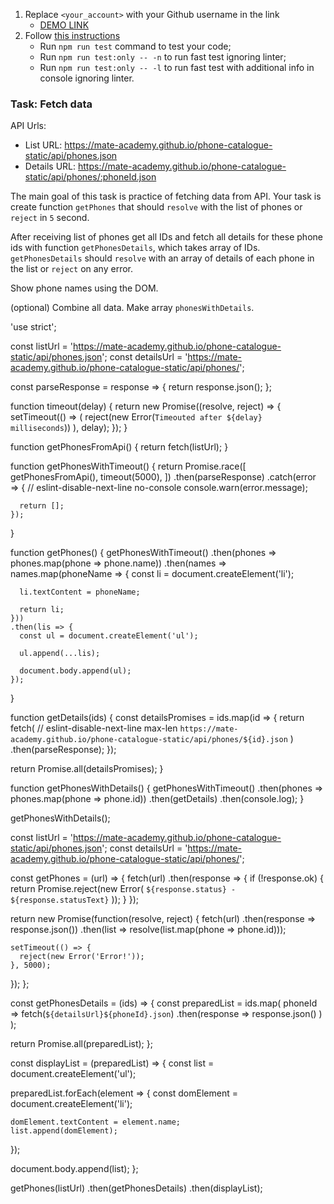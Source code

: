 1. Replace `<your_account>` with your Github username in the link
    - [DEMO LINK](https://yurasokal.github.io/js_fetch_data_DOM/)
2. Follow [this instructions](https://mate-academy.github.io/layout_task-guideline/)
    - Run `npm run test` command to test your code;
    - Run `npm run test:only -- -n` to run fast test ignoring linter;
    - Run `npm run test:only -- -l` to run fast test with additional info in console ignoring linter.

### Task: Fetch data

API Urls:
- List URL: https://mate-academy.github.io/phone-catalogue-static/api/phones.json
- Details URL: https://mate-academy.github.io/phone-catalogue-static/api/phones/:phoneId.json

The main goal of this task is practice of fetching data from API.
Your task is create function `getPhones` that should `resolve` with the list of phones or `reject` in `5` second.

After receiving list of phones get all IDs and fetch all details for these phone ids with function `getPhonesDetails`, which takes array of IDs.
`getPhonesDetails` should `resolve` with an array of details of each phone in the list or `reject` on any error.

Show phone names using the DOM.

(optional) Combine all data. Make array `phonesWithDetails`.





















'use strict';

const listUrl
  = 'https://mate-academy.github.io/phone-catalogue-static/api/phones.json';
const detailsUrl
  = 'https://mate-academy.github.io/phone-catalogue-static/api/phones/';

const parseResponse = response => {
  return response.json();
};

function timeout(delay) {
  return new Promise((resolve, reject) => {
    setTimeout(() => (
      reject(new Error(`Timeouted after ${delay} milliseconds`))
    ), delay);
  });
}

function getPhonesFromApi() {
  return fetch(listUrl);
}

function getPhonesWithTimeout() {
  return Promise.race([
    getPhonesFromApi(),
    timeout(5000),
  ])
    .then(parseResponse)
    .catch(error => {
      // eslint-disable-next-line no-console
      console.warn(error.message);

      return [];
    });
}

function getPhones() {
  getPhonesWithTimeout()
    .then(phones => phones.map(phone => phone.name))
    .then(names => names.map(phoneName => {
      const li = document.createElement('li');

      li.textContent = phoneName;

      return li;
    }))
    .then(lis => {
      const ul = document.createElement('ul');

      ul.append(...lis);

      document.body.append(ul);
    });
}

function getDetails(ids) {
  const detailsPromises = ids.map(id => {
    return fetch(
      // eslint-disable-next-line max-len
      `https://mate-academy.github.io/phone-catalogue-static/api/phones/${id}.json`
    )
      .then(parseResponse);
  });

  return Promise.all(detailsPromises);
}

function getPhonesWithDetails() {
  getPhonesWithTimeout()
    .then(phones => phones.map(phone => phone.id))
    .then(getDetails)
    .then(console.log);
}

getPhonesWithDetails();









const listUrl
  = 'https://mate-academy.github.io/phone-catalogue-static/api/phones.json';
const detailsUrl
  = 'https://mate-academy.github.io/phone-catalogue-static/api/phones/';

const getPhones = (url) => {
  fetch(url)
    .then(response => {
      if (!response.ok) {
        return Promise.reject(new Error(
          `${response.status} - ${response.statusText}`
        ));
      }
    });

  return new Promise(function(resolve, reject) {
    fetch(url)
      .then(response => response.json())
      .then(list => resolve(list.map(phone =>
        phone.id)));

    setTimeout(() => {
      reject(new Error('Error!'));
    }, 5000);
  });
};

const getPhonesDetails = (ids) => {
  const preparedList = ids.map(
    phoneId => fetch(`${detailsUrl}${phoneId}.json`)
      .then(response => response.json()
      )
  );

  return Promise.all(preparedList);
};

const displayList = (preparedList) => {
  const list = document.createElement('ul');

  preparedList.forEach(element => {
    const domElement = document.createElement('li');

    domElement.textContent = element.name;
    list.append(domElement);
  });

  document.body.append(list);
};

getPhones(listUrl)
  .then(getPhonesDetails)
  .then(displayList);
